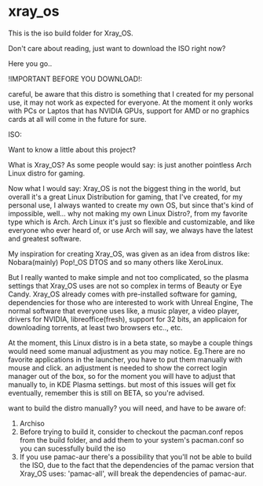 # xray_os
This is the iso build folder for Xray_OS.

Don't care about reading, just want to download the ISO right now?

Here you go.. 

!IMPORTANT BEFORE YOU DOWNLOAD!: 

careful, be aware that this distro is something that I created for my personal use, it may not work as expected for everyone. At the moment it only works with PCs or Laptos that has NVIDIA GPUs, support for AMD or no graphics cards at all will come in the future for sure.

ISO: 

Want to know a little about this project?

What is Xray_OS? 
As some people would say: is just another pointless Arch Linux distro for gaming.

Now what I would say:
Xray_OS is not the biggest thing in the world, but overall it's a great Linux Distribution for gaming, that I've created, for my personal use, I always wanted to create my own OS, but since that's kind of impossible, well...
why not making my own Linux Distro?, from my favorite type which is Arch. Arch Linux it's just so flexible and customizable, and like everyone who ever heard of, or use Arch will say, we always have the latest and greatest software.

My inspiration for creating Xray_OS, was given as an idea from distros like: 
Nobara(mainly) 
Pop!_OS 
DTOS 
and so many others like XeroLinux.

But I really wanted to make simple and not too complicated, so the plasma settings that Xray_OS uses are not so complex in terms of Beauty or Eye Candy. Xray_OS already comes with pre-installed software for gaming, dependencies for those who are interested to work with Unreal Engine, The normal software that everyone uses like, a music player, a video player, drivers for NVIDIA, libreoffice(fresh), support for 32 bits, an applicaion for downloading torrents, at least two browsers etc.., etc.

At the moment, this Linux distro is in a beta state, so maybe a couple things would need some manual adjustment as you may notice. 
Eg.There are no favorite applications in the launcher, you have to put them manually with mouse and click.
an adjustment is needed to show the correct login manager out of the box, so for the moment you will have to adjust that manually to, in KDE Plasma settings.
but most of this issues will get fix eventually, remember this is still on BETA, so you're advised.

want to build the distro manually? you will need, and have to be aware of:
1. Archiso
2. Before trying to build it, consider to checkout the pacman.conf repos from the build folder, and add them to your system's pacman.conf so you can sucessfully build the iso
3. If you use pamac-aur there's a possibility that you'll not be able to build the ISO, due to the fact that the dependencies of the pamac version that Xray_OS uses: 'pamac-all', will break the dependencies of pamac-aur. 
